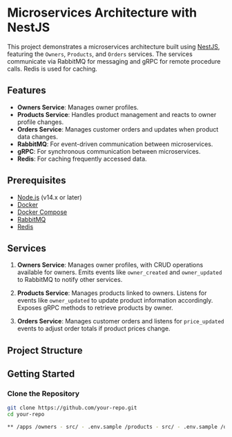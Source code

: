 # Microservices Architecture with NestJS

This project demonstrates a microservices architecture built using [NestJS](https://nestjs.com/), featuring the `Owners`, `Products`, and `Orders` services. The services communicate via RabbitMQ for messaging and gRPC for remote procedure calls. Redis is used for caching.

## Features

- **Owners Service**: Manages owner profiles.
- **Products Service**: Handles product management and reacts to owner profile changes.
- **Orders Service**: Manages customer orders and updates when product data changes.
- **RabbitMQ**: For event-driven communication between microservices.
- **gRPC**: For synchronous communication between microservices.
- **Redis**: For caching frequently accessed data.

## Prerequisites

- [Node.js](https://nodejs.org/en/) (v14.x or later)
- [Docker](https://www.docker.com/)
- [Docker Compose](https://docs.docker.com/compose/)
- [RabbitMQ](https://www.rabbitmq.com/)
- [Redis](https://redis.io/)

## Services

1. **Owners Service**: Manages owner profiles, with CRUD operations available for owners. Emits events like `owner_created` and `owner_updated` to RabbitMQ to notify other services.
   
2. **Products Service**: Manages products linked to owners. Listens for events like `owner_updated` to update product information accordingly. Exposes gRPC methods to retrieve products by owner.

3. **Orders Service**: Manages customer orders and listens for `price_updated` events to adjust order totals if product prices change.

## Project Structure

## Getting Started

### Clone the Repository

```bash
git clone https://github.com/your-repo.git
cd your-repo

** /apps /owners - src/ - .env.sample /products - src/ - .env.sample /orders - src/ - .env.sample

